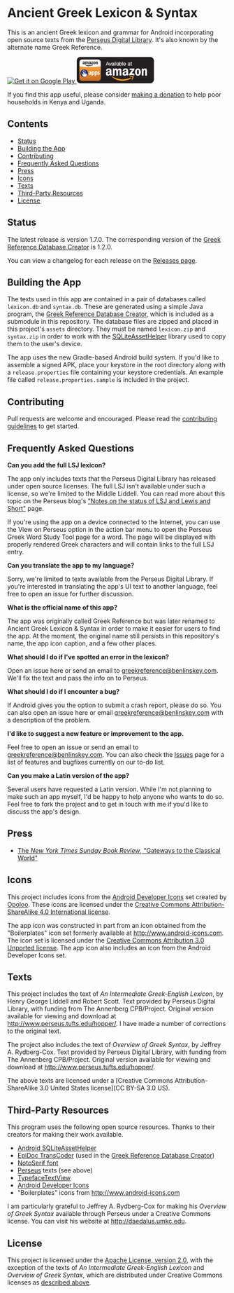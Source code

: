 # Ancient Greek Lexicon & Syntax

This is an ancient Greek lexicon and grammar for Android incorporating open source texts from the [Perseus Digital Library][Perseus]. It's also known by the alternate name Greek Reference.

<a href="https://play.google.com/store/apps/details?id=com.benlinskey.greekreference">
  <img alt="Get it on Google Play"
       src="https://developer.android.com/images/brand/en_generic_rgb_wo_60.png" />
</a>
<a href="http://www.amazon.com/gp/product/B00HV37XXG">
    <img alt="Available at Amazon" src="amazon-apps-store-us-black-177x60.png">
</a>

If you find this app useful, please consider [making a donation](GiveDirectly) to help poor households in Kenya and Uganda.

## Contents

- [Status](#status)
- [Building the App](#building-the-app)
- [Contributing](#contributing)
- [Frequently Asked Questions](#frequently-asked-questions)
- [Press](#press)
- [Icons](#icons)
- [Texts](#texts)
- [Third-Party Resources](#third-party-resources)
- [License](#license)

## Status

The latest release is version 1.7.0. The corresponding version of the [Greek Reference Database Creator][] is 1.2.0.

You can view a changelog for each release on the [Releases page][].


## Building the App

The texts used in this app are contained in a pair of databases called `lexicon.db` and `syntax.db`. These are generated using a simple Java program, the [Greek Reference Database Creator][], which is included as a submodule in this repository. The database files are zipped and placed in this project's `assets` directory. They must be named `lexicon.zip` and `syntax.zip` in order to work with the [SQLiteAssetHelper][Android SQLiteAssetHelper] library used to copy them to the user's device.

The app uses the new Gradle-based Android build system. If you'd like to assemble a signed APK, place your keystore in the root directory along with a `release.properties` file containing your keystore credentials. An example file called `release.properties.sample` is included in the project.

## Contributing

Pull requests are welcome and encouraged. Please read the [contributing guidelines][contributing] to get started.

## Frequently Asked Questions

**Can you add the full LSJ lexicon?**

The app only includes texts that the Perseus Digital Library has released under open source licenses. The full LSJ isn't available under such a license, so we're limited to the Middle Liddell. You can read more about this topic on the Perseus blog's ["Notes on the status of LSJ and Lewis and Short"](http://sites.tufts.edu/perseusupdates/other-information/notes-on-the-status-of-lsj-and-lewis-and-short/) page.

If you're using the app on a device connected to the Internet, you can use the View on Perseus option in the action bar menu to open the Perseus Greek Word Study Tool page for a word. The page will be displayed with properly rendered Greek characters and will contain links to the full LSJ entry.

**Can you translate the app to my language?**

Sorry, we're limited to texts available from the Perseus Digital Library. If you're interested in translating the app's UI text to another language, feel free to open an issue for further discussion.

**What is the official name of this app?**

The app was originally called Greek Reference but was later renamed to Ancient Greek Lexicon & Syntax in order to make it easier for users to find the app. At the moment, the original name still persists in this repository's name, the app icon caption, and a few other places.

**What should I do if I've spotted an error in the lexicon?**

Open an issue here or send an email to <greekreference@benlinskey.com>. We'll fix the text and pass the info on to Perseus.

**What should I do if I encounter a bug?**

If Android gives you the option to submit a crash report, please do so. You can also open an issue here or email <greekreference@benlinskey.com> with a description of the problem.

**I'd like to suggest a new feature or improvement to the app.**

Feel free to open an issue or send an email to <greekreference@benlinskey.com>. You can also check the [Issues](https://github.com/blinskey/greek-reference/issues) page for a list of features and bugfixes currently on our to-do list.

**Can you make a Latin version of the app?**

Several users have requested a Latin version. While I'm not planning to make such an app myself, I'd be happy to help anyone who wants to do so. Feel free to fork the project and to get in touch with me if you'd like to discuss the app's design.

## Press

- [The *New York Times Sunday Book Review*, "Gateways to the Classical World"](http://www.nytimes.com/2014/08/24/books/review/gateways-to-the-classical-world.html)

## Icons

This project includes icons from the [Android Developer Icons][android-icons] set created by [Opoloo][]. These icons are licensed under the [Creative Commons Attribution-ShareAlike 4.0 International license][CC BY-SA 4.0].

The app icon was constructed in part from an icon obtained from the "Boilerplates" icon set formerly available at <http://www.android-icons.com>. The icon set is licensed under the [Creative Commons Attribution 3.0 Unported license][CC BY 3.0]. The app icon also includes an icon from the Android Developer Icons set.

## Texts

This project includes the text of *An Intermediate Greek-English Lexicon*, by Henry George Liddell and Robert Scott. Text provided by Perseus Digital Library, with funding from The Annenberg CPB/Project. Original version available for viewing and download at <http://www.perseus.tufts.edu/hopper/>. I have made a number of corrections to the original text.

The project also includes the text of *Overview of Greek Syntax*, by Jeffrey A. Rydberg-Cox. Text provided by Perseus Digital Library, with funding from The Annenberg CPB/Project. Original version available for viewing and download at <http://www.perseus.tufts.edu/hopper/>.

The above texts are licensed under a [Creative Commons Attribution-ShareAlike 3.0 United States license](CC BY-SA 3.0 US).

## Third-Party Resources

This program uses the following open source resources. Thanks to their creators for making their work available.

- [Android SQLiteAssetHelper][]
- [EpiDoc TransCoder][] (used in the [Greek Reference Database Creator][])
- [NotoSerif font][]
- [Perseus][] texts (see above)
- [TypefaceTextView][]
- [Android Developer Icons][android-icons]
- "Boilerplates" icons from <http://www.android-icons.com>

I am particularly grateful to Jeffrey A. Rydberg-Cox for making his *Overview of Greek Syntax* available through Perseus under a Creative Commons license. You can visit his website at <http://daedalus.umkc.edu>.

## License

This project is licensed under the [Apache License, version 2.0][Apache], with the exception of the texts of *An Intermediate Greek-English Lexicon* and *Overview of Greek Syntax*, which are distributed under Creative Commons licenses as [described above](https://github.com/blinskey/greek-reference#texts).

[Greek Reference Database Creator]: https://github.com/blinskey/greek-reference-database-creator
[Apache]: http://www.apache.org/licenses/LICENSE-2.0
[Android SQLiteAssetHelper]: https://github.com/jgilfelt/android-sqlite-asset-helper
[EpiDoc TransCoder]: http://sourceforge.net/projects/epidoc/files/Transcoder/
[NotoSerif font]: https://code.google.com/p/noto/
[Perseus]: http://www.perseus.tufts.edu
[TypefaceTextView]: http://www.tristanwaddington.com/2012/09/android-textview-with-custom-font-support/
[Google Play]: https://play.google.com/store/apps/details?id=com.benlinskey.greekreference
[Releases page]: https://github.com/blinskey/greek-reference/releases
[contributing]: CONTRIBUTING.md
[Android Action Bar Icon Pack]: http://developer.android.com/design/downloads/index.html
[GiveDirectly]: https://givedirectly.org
[CC By 3.0]: http://creativecommons.org/licenses/by/3.0/
[CC BY-SA 3.0 US]: http://creativecommons.org/licenses/by-sa/3.0/us/
[CC BY-SA 4.0]: http://creativecommons.org/licenses/by-sa/4.0/
[android-icons]: http://androidicons.com
[Opoloo]: http://www.opoloo.com/
